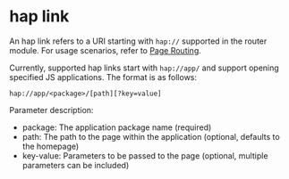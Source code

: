 <!-- 源地址: https://iot.mi.com/vela/quickapp/en/guide/framework/other/hap-schema.html -->

# hap link

An hap link refers to a URI starting with `hap://` supported in the router module. For usage scenarios, refer to [Page Routing](</vela/quickapp/en/features/basic/router.html>).

Currently, supported hap links start with `hap://app/` and support opening specified JS applications. The format is as follows:

`hap://app/<package>/[path][?key=value]`

Parameter description:

  * package: The application package name (required)
  * path: The path to the page within the application (optional, defaults to the homepage)
  * key-value: Parameters to be passed to the page (optional, multiple parameters can be included)

